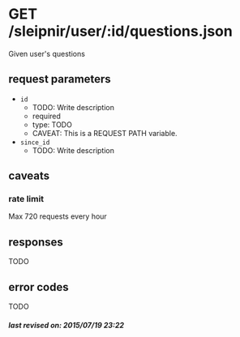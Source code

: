 # GET /sleipnir/user/:id/questions.json

Given user's questions

## request parameters

- `id`
  - TODO: Write description
  - required
  - type: TODO
  - CAVEAT: This is a REQUEST PATH variable.
- `since_id`
  - TODO: Write description

## caveats

### rate limit

Max 720 requests every hour

## responses

TODO

## error codes

TODO

##### last revised on: 2015/07/19 23:22
